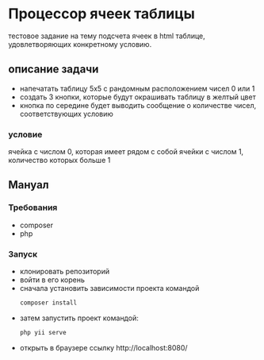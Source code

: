 # Процессор ячеек таблицы

тестовое задание на тему подсчета ячеек в html таблице, удовлетворяющих конкретному
условию.

## описание задачи

- напечатать таблицу 5x5 с рандомным расположением чисел 0 или 1
- создать 3 кнопки, которые будут окрашивать таблицу в желтый цвет
- кнопка по середине будет выводить сообщение о количестве чисел, соответствующих условию

### условие

ячейка с числом 0, которая имеет рядом с собой ячейки с числом 1, количество которых больше 1 

## Мануал

### Требования

- composer
- php

### Запуск

- клонировать репозиторий
- войти в его корень
- сначала установить зависимости проекта командой
  ```bash
  composer install
  ```
- затем запустить проект командой: 
  ```bash
  php yii serve
  ```
- открыть в браузере ссылку http://localhost:8080/